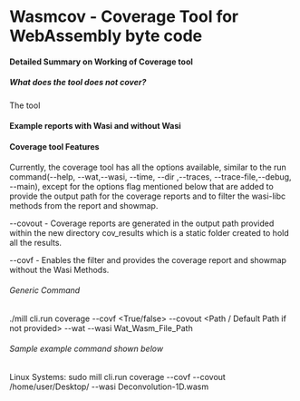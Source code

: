 # Wasmcov - Coverage Tool for WebAssembly byte code

#### Detailed Summary on Working of Coverage tool

##### What does the tool does not cover?
 The tool 

#### Example reports with Wasi and without Wasi

#### Coverage tool Features

Currently, the coverage tool has all the options available, similar to the run command(--help, --wat,--wasi, --time, --dir ,--traces, --trace-file,--debug, --main), except for the options flag mentioned below that are added to provide the output path for the coverage reports and to filter the wasi-libc methods from the report and showmap.  

--covout <PATH> - Coverage reports are generated in the output path provided within the new directory cov_results which is a static folder created to hold all the results.

--covf - Enables the filter and provides the coverage report and showmap without the Wasi Methods.

###### Generic Command
./mill cli.run coverage --covf <True/false> 
--covout <Path / Default Path if not provided> 
--wat<if executing coverage on wat> 
--wasi <if the wasm file uses wasi-libc functions> 
Wat_Wasm_File_Path<Wasm or Wat file path>

###### Sample example command shown below

Linux Systems:
sudo mill cli.run coverage --covf --covout /home/user/Desktop/ --wasi Deconvolution-1D.wasm







